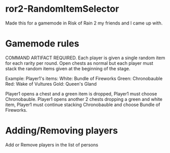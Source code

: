 # ror2-RandomItemSelector
Made this for a gamemode in Risk of Rain 2 my friends and I came up with.

# Gamemode rules
COMMAND ARTIFACT REQUIRED.
Each player is given a single random item for each rarity per round. Open chests as normal but each player must stack the random items given at the beginning of the stage.

Example:
Player1's items:
White: Bundle of Fireworks
Green: Chronobauble
Red: Wake of Vultures
Gold: Queen's Gland

Player1 opens a chest and a green item is dropped, Player1 must choose Chronobauble. Player1 opens another 2 chests dropping a green and white item, Player1 must continue stacking Chronobauble and choose Bundle of Fireworks.


# Adding/Removing players
Add or Remove players in the list of persons
